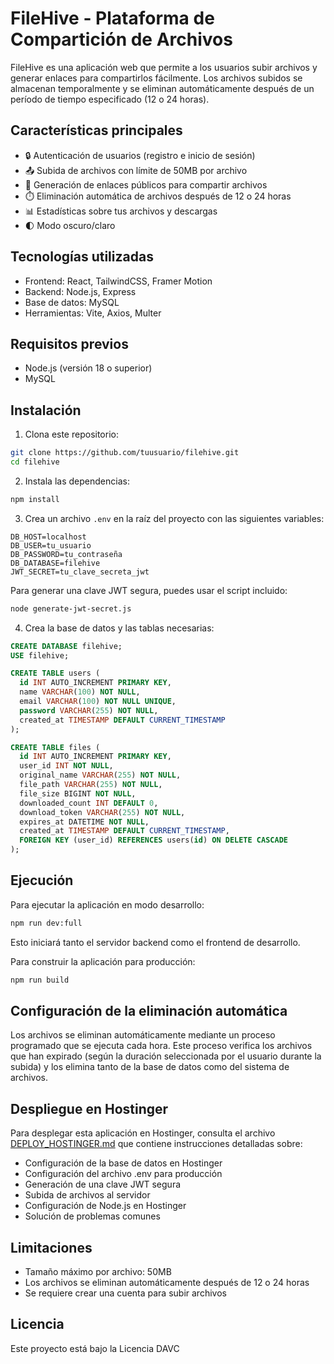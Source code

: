 # FileHive - Plataforma de Compartición de Archivos

FileHive es una aplicación web que permite a los usuarios subir archivos y generar enlaces para compartirlos fácilmente. Los archivos subidos se almacenan temporalmente y se eliminan automáticamente después de un período de tiempo especificado (12 o 24 horas).

## Características principales

- 🔒 Autenticación de usuarios (registro e inicio de sesión)
- 📤 Subida de archivos con límite de 50MB por archivo
- 🔗 Generación de enlaces públicos para compartir archivos
- ⏱️ Eliminación automática de archivos después de 12 o 24 horas
- 📊 Estadísticas sobre tus archivos y descargas
- 🌓 Modo oscuro/claro

## Tecnologías utilizadas

- Frontend: React, TailwindCSS, Framer Motion
- Backend: Node.js, Express
- Base de datos: MySQL
- Herramientas: Vite, Axios, Multer

## Requisitos previos

- Node.js (versión 18 o superior)
- MySQL

## Instalación

1. Clona este repositorio:

```bash
git clone https://github.com/tuusuario/filehive.git
cd filehive
```

2. Instala las dependencias:

```bash
npm install
```

3. Crea un archivo `.env` en la raíz del proyecto con las siguientes variables:

```
DB_HOST=localhost
DB_USER=tu_usuario
DB_PASSWORD=tu_contraseña
DB_DATABASE=filehive
JWT_SECRET=tu_clave_secreta_jwt
```

Para generar una clave JWT segura, puedes usar el script incluido:

```bash
node generate-jwt-secret.js
```

4. Crea la base de datos y las tablas necesarias:

```sql
CREATE DATABASE filehive;
USE filehive;

CREATE TABLE users (
  id INT AUTO_INCREMENT PRIMARY KEY,
  name VARCHAR(100) NOT NULL,
  email VARCHAR(100) NOT NULL UNIQUE,
  password VARCHAR(255) NOT NULL,
  created_at TIMESTAMP DEFAULT CURRENT_TIMESTAMP
);

CREATE TABLE files (
  id INT AUTO_INCREMENT PRIMARY KEY,
  user_id INT NOT NULL,
  original_name VARCHAR(255) NOT NULL,
  file_path VARCHAR(255) NOT NULL,
  file_size BIGINT NOT NULL,
  downloaded_count INT DEFAULT 0,
  download_token VARCHAR(255) NOT NULL,
  expires_at DATETIME NOT NULL,
  created_at TIMESTAMP DEFAULT CURRENT_TIMESTAMP,
  FOREIGN KEY (user_id) REFERENCES users(id) ON DELETE CASCADE
);
```

## Ejecución

Para ejecutar la aplicación en modo desarrollo:

```bash
npm run dev:full
```

Esto iniciará tanto el servidor backend como el frontend de desarrollo.

Para construir la aplicación para producción:

```bash
npm run build
```

## Configuración de la eliminación automática

Los archivos se eliminan automáticamente mediante un proceso programado que se ejecuta cada hora. Este proceso verifica los archivos que han expirado (según la duración seleccionada por el usuario durante la subida) y los elimina tanto de la base de datos como del sistema de archivos.

## Despliegue en Hostinger

Para desplegar esta aplicación en Hostinger, consulta el archivo [DEPLOY_HOSTINGER.md](DEPLOY_HOSTINGER.md) que contiene instrucciones detalladas sobre:

- Configuración de la base de datos en Hostinger
- Configuración del archivo .env para producción
- Generación de una clave JWT segura
- Subida de archivos al servidor
- Configuración de Node.js en Hostinger
- Solución de problemas comunes

## Limitaciones

- Tamaño máximo por archivo: 50MB
- Los archivos se eliminan automáticamente después de 12 o 24 horas
- Se requiere crear una cuenta para subir archivos

## Licencia

Este proyecto está bajo la Licencia DAVC
